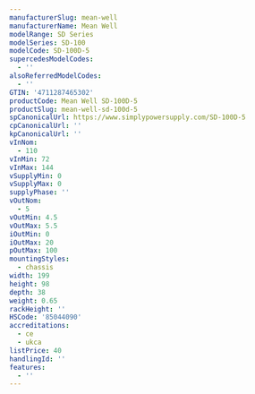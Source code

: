 ```yaml
---
manufacturerSlug: mean-well
manufacturerName: Mean Well
modelRange: SD Series
modelSeries: SD-100
modelCode: SD-100D-5
supercedesModelCodes:
  - ''
alsoReferredModelCodes:
  - ''
GTIN: '4711287465302'
productCode: Mean Well SD-100D-5
productSlug: mean-well-sd-100d-5
spCanonicalUrl: https://www.simplypowersupply.com/SD-100D-5
cpCanonicalUrl: ''
kpCanonicalUrl: ''
vInNom:
  - 110
vInMin: 72
vInMax: 144
vSupplyMin: 0
vSupplyMax: 0
supplyPhase: ''
vOutNom:
  - 5
vOutMin: 4.5
vOutMax: 5.5
iOutMin: 0
iOutMax: 20
pOutMax: 100
mountingStyles:
  - chassis
width: 199
height: 98
depth: 38
weight: 0.65
rackHeight: ''
HSCode: '85044090'
accreditations:
  - ce
  - ukca
listPrice: 40
handlingId: ''
features:
  - ''
---
```

